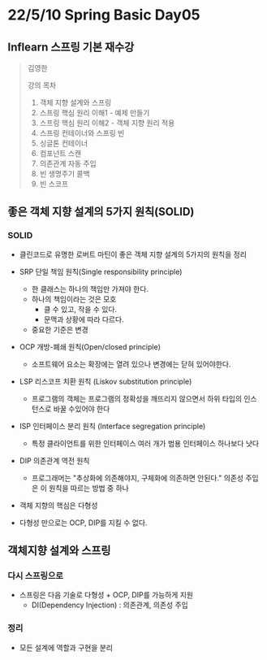 # 22/5/10 Spring Basic Day05

## Inflearn 스프링 기본 재수강

> 김영한
>
> 강의 목차
>
> 1. 객체 지향 설계와 스프링
> 2. 스프링 핵심 원리 이해1 - 예제 만들기
> 3. 스프링 핵심 원리 이해2 - 객체 지향 원리 적용
> 4. 스프링 컨테이너와 스프링 빈
> 5. 싱글톤 컨테이너
> 6. 컴포넌트 스캔
> 7. 의존관계 자동 주입
> 8. 빈 생명주기 콜백
> 9. 빈 스코프

## 좋은 객체 지향 설계의 5가지 원칙(SOLID)

### SOLID

- 클린코드로 유명한 로버트 마틴이 좋은 객체 지향 설계의 5가지의 원칙을 정리
- SRP 단일 책임 원칙(Single responsibility principle)
  - 한 클래스는 하나의 책임만 가져야 한다.
  - 하나의 책임이라는 것은 모호
    - 클 수 있고, 작을 수 있다.
    - 문맥과 상황에 따라 다르다.
  - 중요한 기준은 변경

- OCP 개방-폐쇄 원칙(Open/closed principle)
  - 소프트웨어 요소는 확장에는 열려 있으나 변경에는 닫혀 있어야한다.
- LSP 리스코프 치환 원칙 (Liskov substitution principle)
  - 프로그램의 객체는 프로그램의 정확성을 깨뜨리지 않으면서 하위 타입의 인스턴스로 바꿀 수있어야 한다

- ISP 인터페이스 분리 원칙 (Interface segregation principle)
  - 특정 클라이언트를 위한 인터페이스 여러 개가 범용 인터페이스 하나보다 낫다
- DIP 의존관계 역전 원칙
  - 프로그래머는 "추상화에 의존해야지, 구체화에 의존하면 안된다." 의존성 주입은 이 원칙을 따르는 방법 중 하나

- 객체 지향의 핵심은 다형성
- 다형성 만으로는 OCP, DIP를 지킬 수 없다.

## 객체지향 설계와 스프링

### 다시 스프링으로

- 스프링은 다음 기술로 다형성 + OCP, DIP를 가능하게 지원
  - DI(Dependency Injection) : 의존관계, 의존성 주입

### 정리

- 모든 설계에 역할과 구현을 분리
